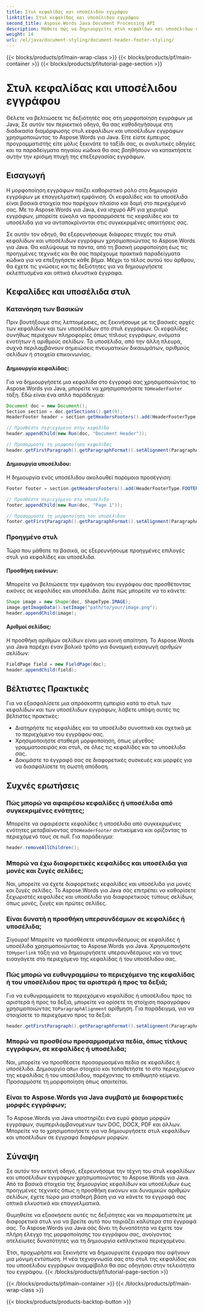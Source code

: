 ```yaml
---
title: Στυλ κεφαλίδας και υποσέλιδου εγγράφου
linktitle: Στυλ κεφαλίδας και υποσέλιδου εγγράφου
second_title: Aspose.Words Java Document Processing API
description: Μάθετε πώς να δημιουργείτε στυλ κεφαλίδων και υποσέλιδων εγγράφων χρησιμοποιώντας το Aspose.Words για Java σε αυτόν τον λεπτομερή οδηγό. Περιλαμβάνονται οδηγίες βήμα προς βήμα και πηγαίος κώδικας.
weight: 14
url: /el/java/document-styling/document-header-footer-styling/
---
```


{{< blocks/products/pf/main-wrap-class >}}
{{< blocks/products/pf/main-container >}}
{{< blocks/products/pf/tutorial-page-section >}}

# Στυλ κεφαλίδας και υποσέλιδου εγγράφου

Θέλετε να βελτιώσετε τις δεξιότητές σας στη μορφοποίηση εγγράφων με Java; Σε αυτόν τον περιεκτικό οδηγό, θα σας καθοδηγήσουμε στη διαδικασία διαμόρφωσης στυλ κεφαλίδων και υποσέλιδων εγγράφων χρησιμοποιώντας το Aspose.Words για Java. Είτε είστε έμπειρος προγραμματιστής είτε μόλις ξεκινάτε το ταξίδι σας, οι αναλυτικές οδηγίες και τα παραδείγματα πηγαίου κώδικα θα σας βοηθήσουν να κατακτήσετε αυτήν την κρίσιμη πτυχή της επεξεργασίας εγγράφων.


## Εισαγωγή

Η μορφοποίηση εγγράφων παίζει καθοριστικό ρόλο στη δημιουργία εγγράφων με επαγγελματική εμφάνιση. Οι κεφαλίδες και τα υποσέλιδα είναι βασικά στοιχεία που παρέχουν πλαίσιο και δομή στο περιεχόμενό σας. Με το Aspose.Words για Java, ένα ισχυρό API για χειρισμό εγγράφων, μπορείτε εύκολα να προσαρμόσετε τις κεφαλίδες και τα υποσέλιδα για να ανταποκρίνονται στις συγκεκριμένες απαιτήσεις σας.

Σε αυτόν τον οδηγό, θα εξερευνήσουμε διάφορες πτυχές του στυλ κεφαλίδων και υποσέλιδων εγγράφων χρησιμοποιώντας το Aspose.Words για Java. Θα καλύψουμε τα πάντα, από τη βασική μορφοποίηση έως τις προηγμένες τεχνικές και θα σας παρέχουμε πρακτικά παραδείγματα κώδικα για να επεξηγήσετε κάθε βήμα. Μέχρι το τέλος αυτού του άρθρου, θα έχετε τις γνώσεις και τις δεξιότητες για να δημιουργήσετε εκλεπτυσμένα και οπτικά ελκυστικά έγγραφα.

## Κεφαλίδες και υποσέλιδα στυλ

### Κατανόηση των Βασικών

Πριν βουτήξουμε στις λεπτομέρειες, ας ξεκινήσουμε με τις βασικές αρχές των κεφαλίδων και των υποσέλιδων στο στυλ εγγράφων. Οι κεφαλίδες συνήθως περιέχουν πληροφορίες όπως τίτλους εγγράφων, ονόματα ενοτήτων ή αριθμούς σελίδων. Τα υποσέλιδα, από την άλλη πλευρά, συχνά περιλαμβάνουν σημειώσεις πνευματικών δικαιωμάτων, αριθμούς σελίδων ή στοιχεία επικοινωνίας.

#### Δημιουργία κεφαλίδας:

 Για να δημιουργήσετε μια κεφαλίδα στο έγγραφό σας χρησιμοποιώντας το Aspose.Words για Java, μπορείτε να χρησιμοποιήσετε το`HeaderFooter` τάξη. Εδώ είναι ένα απλό παράδειγμα:

```java
Document doc = new Document();
Section section = doc.getSections().get(0);
HeaderFooter header = section.getHeadersFooters().add(HeaderFooterType.HEADER_PRIMARY);

// Προσθέστε περιεχόμενο στην κεφαλίδα
header.appendChild(new Run(doc, "Document Header"));

// Προσαρμόστε τη μορφοποίηση κεφαλίδας
header.getFirstParagraph().getParagraphFormat().setAlignment(ParagraphAlignment.CENTER);
```

#### Δημιουργία υποσέλιδου:

Η δημιουργία ενός υποσέλιδου ακολουθεί παρόμοια προσέγγιση:

```java
Footer footer = section.getHeadersFooters().add(HeaderFooterType.FOOTER_PRIMARY);

// Προσθέστε περιεχόμενο στο υποσέλιδο
footer.appendChild(new Run(doc, "Page 1"));

// Προσαρμόστε τη μορφοποίηση του υποσέλιδου
footer.getFirstParagraph().getParagraphFormat().setAlignment(ParagraphAlignment.CENTER);
```

### Προηγμένο στυλ

Τώρα που μάθατε τα βασικά, ας εξερευνήσουμε προηγμένες επιλογές στυλ για κεφαλίδες και υποσέλιδα.

#### Προσθήκη εικόνων:

Μπορείτε να βελτιώσετε την εμφάνιση του εγγράφου σας προσθέτοντας εικόνες σε κεφαλίδες και υποσέλιδα. Δείτε πώς μπορείτε να το κάνετε:

```java
Shape image = new Shape(doc, ShapeType.IMAGE);
image.getImageData().setImage("path/to/your/image.png");
header.appendChild(image);
```

#### Αριθμοί σελίδας:

Η προσθήκη αριθμών σελίδων είναι μια κοινή απαίτηση. Το Aspose.Words για Java παρέχει έναν βολικό τρόπο για δυναμική εισαγωγή αριθμών σελίδων:

```java
FieldPage field = new FieldPage(doc);
header.appendChild(field);
```

## Βέλτιστες Πρακτικές

Για να εξασφαλίσετε μια απρόσκοπτη εμπειρία κατά το στυλ των κεφαλίδων και των υποσέλιδων εγγράφων, λάβετε υπόψη αυτές τις βέλτιστες πρακτικές:

- Διατηρήστε τις κεφαλίδες και τα υποσέλιδα συνοπτικά και σχετικά με το περιεχόμενο του εγγράφου σας.
- Χρησιμοποιήστε σταθερή μορφοποίηση, όπως μέγεθος γραμματοσειράς και στυλ, σε όλες τις κεφαλίδες και τα υποσέλιδα σας.
- Δοκιμάστε το έγγραφό σας σε διαφορετικές συσκευές και μορφές για να διασφαλίσετε τη σωστή απόδοση.

## Συχνές ερωτήσεις

### Πώς μπορώ να αφαιρέσω κεφαλίδες ή υποσέλιδα από συγκεκριμένες ενότητες;

 Μπορείτε να αφαιρέσετε κεφαλίδες ή υποσέλιδα από συγκεκριμένες ενότητες μεταβαίνοντας στο`HeaderFooter` αντικείμενα και ορίζοντας το περιεχόμενό τους σε null. Για παράδειγμα:

```java
header.removeAllChildren();
```

### Μπορώ να έχω διαφορετικές κεφαλίδες και υποσέλιδα για μονές και ζυγές σελίδες;

Ναι, μπορείτε να έχετε διαφορετικές κεφαλίδες και υποσέλιδα για μονές και ζυγές σελίδες. Το Aspose.Words για Java σάς επιτρέπει να καθορίσετε ξεχωριστές κεφαλίδες και υποσέλιδα για διαφορετικούς τύπους σελίδων, όπως μονές, ζυγές και πρώτες σελίδες.

### Είναι δυνατή η προσθήκη υπερσυνδέσμων σε κεφαλίδες ή υποσέλιδα;

 Σίγουρα! Μπορείτε να προσθέσετε υπερσυνδέσμους σε κεφαλίδες ή υποσέλιδα χρησιμοποιώντας το Aspose.Words για Java. Χρησιμοποιήστε το`Hyperlink` τάξη για να δημιουργήσετε υπερσυνδέσμους και να τους εισαγάγετε στο περιεχόμενο της κεφαλίδας ή του υποσέλιδου σας.

### Πώς μπορώ να ευθυγραμμίσω το περιεχόμενο της κεφαλίδας ή του υποσέλιδου προς τα αριστερά ή προς τα δεξιά;

 Για να ευθυγραμμίσετε το περιεχόμενο κεφαλίδας ή υποσέλιδου προς τα αριστερά ή προς τα δεξιά, μπορείτε να ορίσετε τη στοίχιση παραγράφου χρησιμοποιώντας το`ParagraphAlignment` αρίθμηση. Για παράδειγμα, για να στοιχίσετε το περιεχόμενο προς τα δεξιά:

```java
header.getFirstParagraph().getParagraphFormat().setAlignment(ParagraphAlignment.RIGHT);
```

### Μπορώ να προσθέσω προσαρμοσμένα πεδία, όπως τίτλους εγγράφων, σε κεφαλίδες ή υποσέλιδα;

 Ναι, μπορείτε να προσθέσετε προσαρμοσμένα πεδία σε κεφαλίδες ή υποσέλιδα. Δημιουργία α`Run` στοιχείο και τοποθετήστε το στο περιεχόμενο της κεφαλίδας ή του υποσέλιδου, παρέχοντας το επιθυμητό κείμενο. Προσαρμόστε τη μορφοποίηση όπως απαιτείται.

### Είναι το Aspose.Words για Java συμβατό με διαφορετικές μορφές εγγράφων;

Το Aspose.Words για Java υποστηρίζει ένα ευρύ φάσμα μορφών εγγράφων, συμπεριλαμβανομένων των DOC, DOCX, PDF και άλλων. Μπορείτε να το χρησιμοποιήσετε για να δημιουργήσετε στυλ κεφαλίδων και υποσέλιδων σε έγγραφα διαφόρων μορφών.

## Σύναψη

Σε αυτόν τον εκτενή οδηγό, εξερευνήσαμε την τέχνη του στυλ κεφαλίδων και υποσέλιδων εγγράφων χρησιμοποιώντας το Aspose.Words για Java. Από τα βασικά στοιχεία της δημιουργίας κεφαλίδων και υποσέλιδων έως προηγμένες τεχνικές όπως η προσθήκη εικόνων και δυναμικών αριθμών σελίδων, έχετε τώρα μια σταθερή βάση για να κάνετε τα έγγραφά σας οπτικά ελκυστικά και επαγγελματικά.

Θυμηθείτε να εξασκήσετε αυτές τις δεξιότητες και να πειραματιστείτε με διαφορετικά στυλ για να βρείτε αυτό που ταιριάζει καλύτερα στα έγγραφά σας. Το Aspose.Words για Java σάς δίνει τη δυνατότητα να έχετε τον πλήρη έλεγχο της μορφοποίησης του εγγράφου σας, ανοίγοντας ατελείωτες δυνατότητες για τη δημιουργία εκπληκτικού περιεχομένου.

Έτσι, προχωρήστε και ξεκινήστε να δημιουργείτε έγγραφα που αφήνουν μια μόνιμη εντύπωση. Η νέα τεχνογνωσία σας στο στυλ της κεφαλίδας και του υποσέλιδου εγγράφων αναμφίβολα θα σας οδηγήσει στην τελειότητα του εγγράφου.
{{< /blocks/products/pf/tutorial-page-section >}}

{{< /blocks/products/pf/main-container >}}
{{< /blocks/products/pf/main-wrap-class >}}

{{< blocks/products/products-backtop-button >}}
